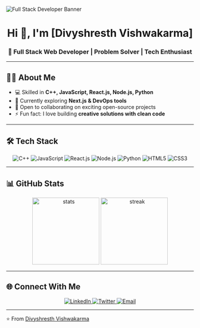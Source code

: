 ![Full Stack Developer Banner](https://i.ibb.co/7rS2tTJ/dev-banner.png)

<h1 align="center">Hi 👋, I'm [Divyshresth Vishwakarma]</h1>
<h3 align="center">🚀 Full Stack Web Developer | Problem Solver | Tech Enthusiast</h3>

---

## 👨‍💻 About Me
- 💻 Skilled in **C++, JavaScript, React.js, Node.js, Python**
- 🌱 Currently exploring **Next.js & DevOps tools**
- 🤝 Open to collaborating on exciting open-source projects
- ⚡ Fun fact: I love building **creative solutions with clean code**

---

## 🛠️ Tech Stack

<p align="center">
  <img src="https://img.shields.io/badge/C++-00599C?style=for-the-badge&logo=c%2B%2B&logoColor=white" alt="C++" />
  <img src="https://img.shields.io/badge/JavaScript-F7DF1E?style=for-the-badge&logo=javascript&logoColor=black" alt="JavaScript" />
  <img src="https://img.shields.io/badge/React-20232A?style=for-the-badge&logo=react&logoColor=61DAFB" alt="React.js" />
  <img src="https://img.shields.io/badge/Node.js-339933?style=for-the-badge&logo=nodedotjs&logoColor=white" alt="Node.js" />
  <img src="https://img.shields.io/badge/Python-3776AB?style=for-the-badge&logo=python&logoColor=white" alt="Python" />
  <img src="https://img.shields.io/badge/HTML5-E34F26?style=for-the-badge&logo=html5&logoColor=white" alt="HTML5" />
  <img src="https://img.shields.io/badge/CSS3-1572B6?style=for-the-badge&logo=css3&logoColor=white" alt="CSS3" />
</p>

---

## 📊 GitHub Stats

<p align="center">
  <img src="https://github-readme-stats.vercel.app/api?username=100xnikhil&show_icons=true&theme=radical" alt="stats" height="180" />
  <img src="https://github-readme-streak-stats.herokuapp.com/?user=100xnikhil&theme=radical" alt="streak" height="180" />
</p>

---

## 🌐 Connect With Me
<p align="center">
  <a href="https://linkedin.com/in/(https://www.linkedin.com/in/divyshresthvishwakarma/)" target="_blank">
    <img src="https://img.shields.io/badge/LinkedIn-0A66C2?style=for-the-badge&logo=linkedin&logoColor=white" alt="LinkedIn" />
  </a>
  <a href="https://twitter.com/(https://x.com/100xnikhil)" target="_blank">
    <img src="https://img.shields.io/badge/Twitter-1DA1F2?style=for-the-badge&logo=twitter&logoColor=white" alt="Twitter" />
  </a>
  <a href="mailto:divyshresth2005@gmail.com">
    <img src="https://img.shields.io/badge/Email-D14836?style=for-the-badge&logo=gmail&logoColor=white" alt="Email" />
  </a>
</p>

---

⭐️ From [Divyshresth Vishwakarma](https://github.com[DivyshresthVishwakarma])
